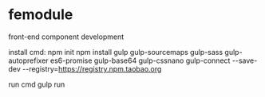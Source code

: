# femodule
front-end component development

install cmd:
	npm init
	npm install gulp gulp-sourcemaps gulp-sass gulp-autoprefixer es6-promise gulp-base64 gulp-cssnano gulp-connect --save-dev --registry=https://registry.npm.taobao.org

run cmd
    gulp run
